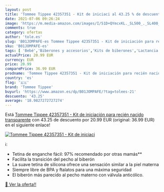 ```yaml
---
layout: post
title: 'Tommee Tippee 42357351 - Kit de iniciaci al 43.25 % de descuento'
date: 2021-07-06 09:26:24
image: 'https://m.media-amazon.com/images/I/51D+QYmcxKL._SL500_._SL400_.jpg'
comments: true
category: ofertas
author: 'tole.es'
slug: 'B01JOMPAFE-es Tommee Tippee 42357351 - Kit de iniciación para recién...'
sku: 'B01JOMPAFE-es'
tags: [ 'Bebé','Biberones y accesorios','Kits de biberones','Lactancia y alimentación','tommee','tommee tippee', ]
actualPrice: 20.99 EUR
currency: EUR
price: 20.99
comparePrice: 36.99 EUR
prodname: 'Tommee Tippee 42357351 - Kit de iniciación para recién nacido  transparente'
country: 'es'
flag: '🇪🇸'
brand: 'Tommee Tippee'
buyurl: 'https://www.amazon.es/dp/B01JOMPAFE/?tag=tolees-21'
descuento: '43.25'
average: '18.9827272727274'
---
```


Está [Tommee Tippee 42357351 - Kit de iniciación para recién nacido  transparente](https://www.amazon.es/dp/B01JOMPAFE/?tag=tolees-21) con 43.25 de descuento por 20.99 EUR (original: 36.99 EUR) en el siguiente enlace!

[![Tommee Tippee 42357351 - Kit de iniciaci](https://m.media-amazon.com/images/I/51D+QYmcxKL._SL500_._SL400_.jpg)](https://www.amazon.es/dp/B01JOMPAFE/?tag=tolees-21)

ℹ️:

- Tetina de enganche fácil: 97% recomendado por otras mamás**
- Facilita la transición del pecho al biberón
- La suave tetina de silicona ofrece una sensación similar a la piel materna
- Siempre libre de BPA y ftalatos para una máxima seguridad
- El biberón más parecido al pecho materno con válvula anticólico.

[🛒 Ver la oferta!!](https://www.amazon.es/dp/B01JOMPAFE/?tag=tolees-21)
